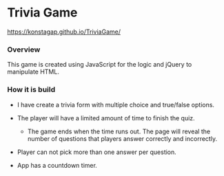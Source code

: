 # Trivia Game
https://konstagap.github.io/TriviaGame/

### Overview

This game is created using JavaScript for the logic and jQuery to manipulate HTML.

### How it is build

* I have create a trivia form with multiple choice and true/false options.

* The player will have a limited amount of time to finish the quiz. 

  * The game ends when the time runs out. The page will reveal the number of questions that players answer correctly and incorrectly.

* Player can not pick more than one answer per question.

* App has a countdown timer.

